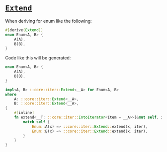 # [`Extend`](https://doc.rust-lang.org/std/iter/trait.Extend.html)

When deriving for enum like the following:

```rust
#[derive(Extend)]
enum Enum<A, B> {
    A(A),
    B(B),
}
```

Code like this will be generated:

```rust
enum Enum<A, B> {
    A(A),
    B(B),
}

impl<A, B> ::core::iter::Extend<__A> for Enum<A, B>
where
    A: ::core::iter::Extend<__A>,
    B: ::core::iter::Extend<__A>,
{
    #[inline]
    fn extend<__T: ::core::iter::IntoIterator<Item = __A>>(&mut self, iter: __T) {
        match self {
            Enum::A(x) => ::core::iter::Extend::extend(x, iter),
            Enum::B(x) => ::core::iter::Extend::extend(x, iter),
        }
    }
}
```
